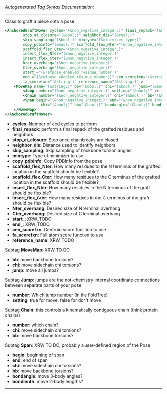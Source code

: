 _Autogenerated Tag Syntax Documentation:_

---
Class to graft a piece onto a pose

```xml
<AnchoredGraftMover cycles="(&non_negative_integer;)" final_repack="(&bool;)"
        stop_at_closure="(&bool;)" neighbor_dis="(&real;)"
        skip_sampling="(&bool;)" mintype="(&minimizer_type;)"
        copy_pdbinfo="(&bool;)" scaffold_flex_Nter="(&non_negative_integer;)"
        scaffold_flex_Cter="(&non_negative_integer;)"
        insert_flex_Nter="(&non_negative_integer;)"
        insert_flex_Cter="(&non_negative_integer;)"
        Nter_overhang="(&non_negative_integer;)"
        Cter_overhang="(&non_negative_integer;)"
        start_="(&refpose_enabled_residue_number;)"
        end_="(&refpose_enabled_residue_number;)" cen_scorefxn="(&string;)"
        fa_scorefxn="(&string;)" reference_name="(&string;)" >
    <MoveMap name="(&string;)" bb="(&bool;)" chi="(&bool;)" jump="(&bool;)" >
        <Jump number="(&non_negative_integer;)" setting="(&bool;)" />
        <Chain number="(&non_negative_integer;)" chi="(&bool;)" bb="(&bool;)" />
        <Span begin="(&non_negative_integer;)" end="(&non_negative_integer;)"
                chi="(&bool;)" bb="(&bool;)" bondangle="(&bool;)" bondlenth="(&bool;)" />
    </MoveMap>
</AnchoredGraftMover>
```

-   **cycles**: Number of ccd cycles to perform
-   **final_repack**: perform a final repack of the grafted residues and neighbors
-   **stop_at_closure**: Stop once chainbreaks are closed
-   **neighbor_dis**: Distance used to identify neighbors
-   **skip_sampling**: Skip sampling of backbone torsion angles
-   **mintype**: Type of minimizer to use
-   **copy_pdbinfo**: Copy PDBInfo from the pose
-   **scaffold_flex_Nter**: How many residues to the N terminus of the grafted location in the scaffold should be flexible?
-   **scaffold_flex_Cter**: How many residues to the C terminus of the grafted location in the scaffold should be flexible?
-   **insert_flex_Nter**: How many residues in the N terminus of the graft should be flexible?
-   **insert_flex_Cter**: How many residues in the C terminus of the graft should be flexible?
-   **Nter_overhang**: Desired size of N terminal overhang
-   **Cter_overhang**: Desired size of C terminal overhang
-   **start_**: XRW_TODO
-   **end_**: XRW_TODO
-   **cen_scorefxn**: Centroid score function to use
-   **fa_scorefxn**: Full atom score function to use
-   **reference_name**: XRW_TODO


Subtag **MoveMap**:   XRW TO DO

-   **bb**: move backbone torsions?
-   **chi**: move sidechain chi torsions?
-   **jump**: move all jumps?


Subtag **Jump**:   jumps are the not-chemistry internal coordinate connections between separate parts of your pose

-   **number**: Which jump number (in the FoldTree)
-   **setting**: true for move, false for don't move

Subtag **Chain**:   this controls a kinematically contiguous chain (think protein chains)

-   **number**: which chain?
-   **chi**: move sidechain chi torsions?
-   **bb**: move backbone torsions?

Subtag **Span**:   XRW TO DO, probably a user-defined region of the Pose

-   **begin**: beginning of span
-   **end**: end of span
-   **chi**: move sidechain chi torsions?
-   **bb**: move backbone torsions?
-   **bondangle**: move 3-body angles?
-   **bondlenth**: move 2-body lengths?

---
